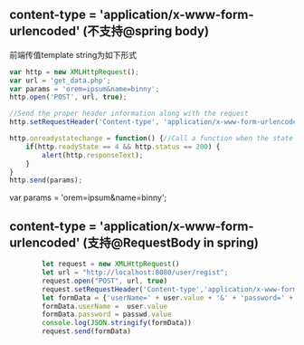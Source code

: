 ## content-type = 'application/x-www-form-urlencoded' (不支持@spring body)

前端传值template string为如下形式
``` js
var http = new XMLHttpRequest();
var url = 'get_data.php';
var params = 'orem=ipsum&name=binny';
http.open('POST', url, true);

//Send the proper header information along with the request
http.setRequestHeader('Content-type', 'application/x-www-form-urlencoded');

http.onreadystatechange = function() {//Call a function when the state changes.
    if(http.readyState == 4 && http.status == 200) {
        alert(http.responseText);
    }
}
http.send(params);
```
var params = 'orem=ipsum&name=binny';

## content-type = 'application/x-www-form-urlencoded' (支持@RequestBody in spring)
``` js
        let request = new XMLHttpRequest()
        let url = "http://localhost:8080/user/regist";
        request.open("POST", url, true)
        request.setRequestHeader('Content-type','application/x-www-form-urlencoded; charset=utf-8');
        let formData = {'userName=' + user.value + '&' + 'password=' + passwd.value};
        formData.userName =  user.value
        formData.password = passwd.value
        console.log(JSON.stringify(formData))
        request.send(formData)

```
